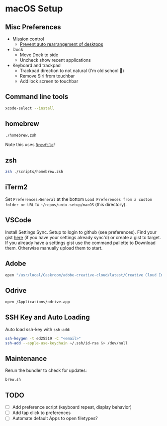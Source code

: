 # macOS Setup

## Misc Preferences

* Mission control
    * [Prevent auto rearrangement of desktops](http://apple.stackexchange.com/questions/214348/how-to-prevent-mac-from-changing-the-order-of-desktops)
* Dock
    * Move Dock to side
    * Uncheck show recent applications
* Keyboard and trackpad
    * Trackpad direction to not natural (I'm old school :rofl:)
    * Remove Siri from touchbar
    * Add lock screen to touchbar

## Command line tools

```bash
xcode-select --install
```

## homebrew

```bash
./homebrew.zsh
```

Note this uses [`Brewfile`](https://github.com/Homebrew/homebrew-bundle)!

## zsh

```bash
zsh ./scripts/homebrew.zsh
```

## iTerm2

Set `Preferences>General` at the bottom `Load Preferences from a custom folder
or URL` to `~/repos/unix-setup/macOS` (this directory).

## VSCode

Install Settings Sync. Setup to login to github (see preferences). Find your
gist [here](https://gist.github.com) (if you have your settings already sync'd)
or create a gist to target. If you already have a settings gist use the command
pallette to Download them. Otherwise manually upload them to start.

## Adobe

```bash
open "/usr/local/Caskroom/adobe-creative-cloud/latest/Creative Cloud Installer.app"
```

## Odrive

```bash
open /Applications/odrive.app
```

## SSH Key and Auto Loading

Auto load ssh-key with `ssh-add`:

```bash
ssh-keygen -t ed25519 -C "<email>"
ssh-add --apple-use-keychain ~/.ssh/id-rsa &> /dev/null
```

## Maintenance

Rerun the bundler to check for updates:

```bash
brew.sh
```

## TODO

- [ ] Add preference script (keyboard repeat, display behavior)
- [ ] Add tap click to preferences
- [ ] Automate default Apps to open filetypes?
